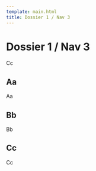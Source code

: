 ```yaml
---
template: main.html
title: Dossier 1 / Nav 3
---
```


# Dossier 1 / Nav 3

Cc

## Aa
Aa

## Bb
Bb

## Cc
Cc
